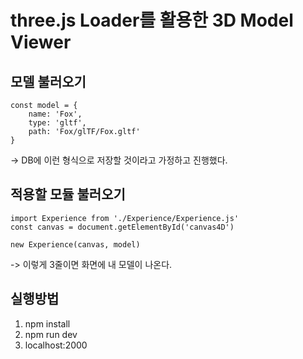 # three.js Loader를 활용한 3D Model Viewer
## 모델 불러오기
```
const model = {
    name: 'Fox',
    type: 'gltf',
    path: 'Fox/glTF/Fox.gltf'
}
```
-> DB에 이런 형식으로 저장할 것이라고 가정하고 진행했다.
## 적용할 모듈 불러오기
```
import Experience from './Experience/Experience.js'
const canvas = document.getElementById('canvas4D')

new Experience(canvas, model)
```
-> 이렇게 3줄이면 화면에 내 모델이 나온다.
## 실행방법
1. npm install
2. npm run dev
3. localhost:2000 
